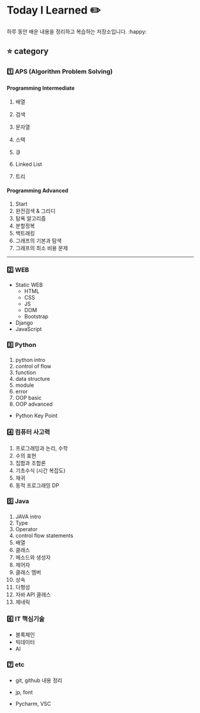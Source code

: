 # Today I Learned :pencil2:

하루 동안 배운 내용을 정리하고 복습하는 저장소입니다.​ :happy:



## :star: category 

### :one: APS (Algorithm Problem Solving)

#### Programming Intermediate

1. 배열 

2. 검색

4. 문자열

4. 스택

5. 큐

6. Linked List

7. 트리


#### Programming Advanced

1. Start
2. 완전검색 & 그리디
3. 탐욕 알고리즘
4. 분할정복
5. 백트래킹
6. 그래프의 기본과 탐색
7. 그래프의 최소 비용 문제

---

### :two: WEB

- Static WEB
  - HTML
  - CSS
  - JS
  - DOM
  - Bootstrap
- Django
- JavaScript

### :three: Python

1. python intro
2. control of flow
3. function
4. data structure
5. module
6. error
7. OOP basic
8. OOP advanced

- Python Key Point

### :four: 컴퓨터 사고력 

1. 프로그래밍과 논리, 수학
2. 수의 표현
3. 집합과 조합론
4. 기초수식 (시간 복잡도)
5. 재귀
6. 동적 프로그래밍 DP

### :five: Java

1. JAVA intro
2. Type
3. Operator
4. control flow statements
5. 배열
6. 클래스
7. 메소드와 생성자
8. 제어자
9. 클래스 멤버
10. 상속
11. 다형성
12. 자바  API 클래스
13. 제네릭

### :six: IT 핵심기술

- 블록체인
- 빅데이터
- AI

### :seven: etc

- git, github 내용 정리

- jp, font

- Pycharm, VSC

  